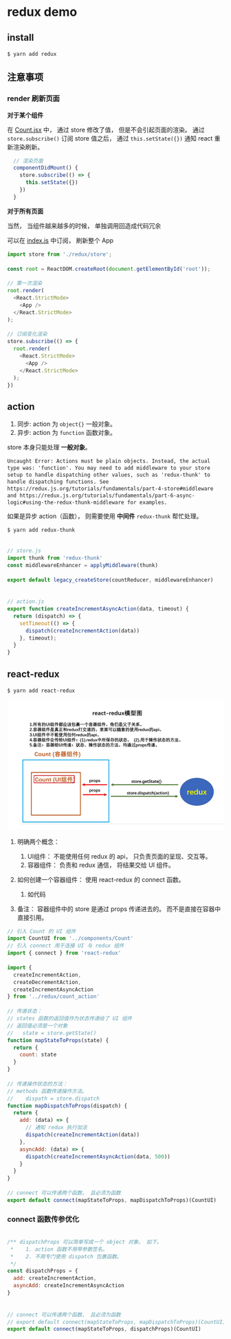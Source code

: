 # redux demo


## install

```bash
$ yarn add redux
```


## 注意事项

### render 刷新页面

**对于某个组件**

在 [Count.jsx](./src/components/Count.jsx) 中， 通过 store 修改了值， 但是不会引起页面的渲染。
通过 `store.subscribe()` 订阅 store 值之后， 通过 `this.setState({})` 通知 react 重新渲染刷新。


```js
  // 渲染页面
  componentDidMount() {
    store.subscribe(() => {
      this.setState({})
    })
  }
```

**对于所有页面**

当然， 当组件越来越多的时候， 单独调用回造成代码冗余

可以在 [index.js](./src/index.js) 中订阅， 刷新整个 App

```js
import store from './redux/store';

const root = ReactDOM.createRoot(document.getElementById('root'));

// 第一次渲染
root.render(
  <React.StrictMode>
    <App />
  </React.StrictMode>
);

// 订阅变化渲染
store.subscribe(() => {
  root.render(
    <React.StrictMode>
      <App />
    </React.StrictMode>
  );
})
```


## action

1.  同步: action 为 `object{}` 一般对象。
2.  异步: action 为 `function` 函数对象。

store 本身只能处理 **一般对象**。 

```
Uncaught Error: Actions must be plain objects. Instead, the actual type was: 'function'. You may need to add middleware to your store setup to handle dispatching other values, such as 'redux-thunk' to handle dispatching functions. See https://redux.js.org/tutorials/fundamentals/part-4-store#middleware and https://redux.js.org/tutorials/fundamentals/part-6-async-logic#using-the-redux-thunk-middleware for examples.
```
如果是异步 action（函数）， 则需要使用 **中间件** `redux-thunk` 帮忙处理。

```bash
$ yarn add redux-thunk
```


```js

// store.js
import thunk from 'redux-thunk'
const middlewareEnhancer = applyMiddleware(thunk)

export default legacy_createStore(countReducer, middlewareEnhancer)


// action.js
export function createIncrementAsyncAction(data, timeout) {
  return (dispatch) => {
    setTimeout(() => {
      dispatch(createIncrementAction(data))
    }, timeout);
  }
}
```


## react-redux


```bash
$ yarn add react-redux
```

![](./react-redux%E6%A8%A1%E5%9E%8B%E5%9B%BE.jpg)


1. 明确两个概念：
    1. UI组件： 不能使用任何 redux 的 api， 只负责页面的呈现、交互等。
    2. 容器组件： 负责和 redux 通信， 将结果交给 UI 组件。
2. 如何创建一个容器组件： 使用 react-redux 的 connect 函数。
    1. 如代码

3. 备注： 容器组件中的 store 是通过 props 传递进去的。 而不是直接在容器中直接引用。

```js
// 引入 Count 的 UI 组件
import CountUI from '../components/Count'
// 引入 connect 用于连接 UI 与 redux 组件
import { connect } from 'react-redux'

import {
  createIncrementAction,
  createDecrementAction,
  createIncrementAsyncAction
} from '../redux/count_action'

// 传递状态：
// states 函数的返回值作为状态传递给了 UI 组件
// 返回值必须是一个对象
//   state = store.getState()
function mapStateToProps(state) {
  return {
    count: state
  }
}

// 传递操作状态的方法：
// methods 函数传递操作方法。
//    dispath = store.dispatch
function mapDispatchToProps(dispatch) {
  return {
    add: (data) => {
      // 通知 redux 执行加法
      dispatch(createIncrementAction(data))
    },
    asyncAdd: (data) => {
      dispatch(createIncrementAsyncAction(data, 500))
    }
  }
}

// connect 可以传递两个函数， 且必须为函数
export default connect(mapStateToProps, mapDispatchToProps)(CountUI)
```

### connect 函数传参优化

```js

/** dispatchProps 可以简单写成一个 object 对象。 如下。
 *    1. action 函数不用带参数签名。
 *    2. 不用专门使用 dispatch 包裹函数。
 */
const dispatchProps = {
  add: createIncrementAction,
  asyncAdd: createIncrementAsyncAction
}


// connect 可以传递两个函数， 且必须为函数
// export default connect(mapStateToProps, mapDispatchToProps)(CountUI)
export default connect(mapStateToProps, dispatchProps)(CountUI)
```